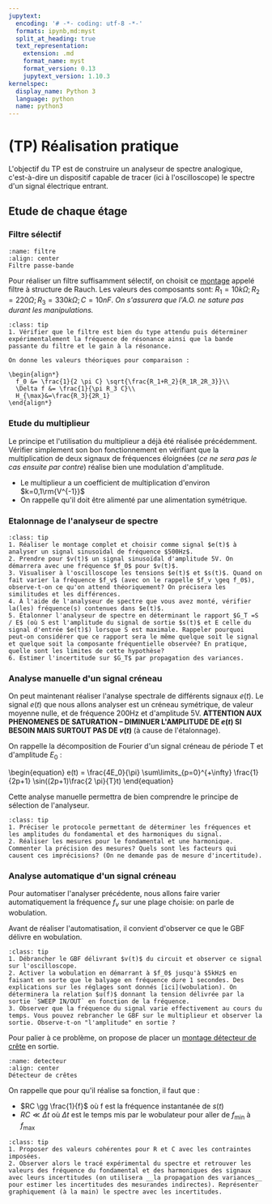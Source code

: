 ```yaml
---
jupytext:
  encoding: '# -*- coding: utf-8 -*-'
  formats: ipynb,md:myst
  split_at_heading: true
  text_representation:
    extension: .md
    format_name: myst
    format_version: 0.13
    jupytext_version: 1.10.3
kernelspec:
  display_name: Python 3
  language: python
  name: python3
---
```

# (TP) Réalisation pratique

L'objectif du TP est de construire un analyseur de spectre analogique, c'est-à-dire un dispositif capable de tracer (ici à l'oscilloscope) le spectre d'un signal électrique entrant.

## Etude de chaque étage

### Filtre sélectif
```{figure} ./images/AnalyseSpec_Passe_Bande.jpg
:name: filtre
:align: center
Filtre passe-bande
```

Pour réaliser un filtre suffisamment sélectif, on choisit ce [montage](filtre) appelé filtre à structure de Rauch. Les valeurs des composants sont: $R_1 = 10k\Omega; R_2 = 220\Omega; R_3 = 330k\Omega; C = 10nF$. _On s'assurera que l'A.O. ne sature pas durant les manipulations._

````{admonition} Manipulation
:class: tip
1. Vérifier que le filtre est bien du type attendu puis déterminer expérimentalement la fréquence de résonance ainsi que la bande passante du filtre et le gain à la résonance.

On donne les valeurs théoriques pour comparaison :

\begin{align*}
  f_0 &= \frac{1}{2 \pi C} \sqrt{\frac{R_1+R_2}{R_1R_2R_3}}\\
  \Delta f &= \frac{1}{\pi R_3 C}\\
  H_{\max}&=\frac{R_3}{2R_1}
\end{align*}
````

### Etude du multiplieur
Le principe et l'utilisation du multiplieur a déjà été réalisée précédemment. Vérifier simplement son bon fonctionnement en vérifiant que la multiplication de deux signaux de fréquences éloignées (_ce ne sera pas le cas ensuite par contre_) réalise bien une modulation d'amplitude.

* Le multiplieur a un coefficient de multiplication d'environ $k=0,1\rm{V^{-1}}$
* On rappelle qu'il doit être alimenté par une alimentation symétrique.

### Etalonnage de l'analyseur de spectre

````{admonition} Manipulation
:class: tip
1. Réaliser le montage complet et choisir comme signal $e(t)$ à analyser un signal sinusoïdal de fréquence $500Hz$.
2. Prendre pour $v(t)$ un signal sinusoïdal d'amplitude 5V. On démarrera avec une fréquence $f_0$ pour $v(t)$.
3. Visualiser à l'oscilloscope les tensions $e(t)$ et $s(t)$. Quand on fait varier la fréquence $f_v$ (avec on le rappelle $f_v \geq f_0$), observe-t-on ce qu'on attend théoriquement? On précisera les similitudes et les différences.
4. À l'aide de l'analyseur de spectre que vous avez monté, vérifier la(les) fréquence(s) contenues dans $e(t)$.
5. Étalonner l'analyseur de spectre en déterminant le rapport $G_T =S / E$ (où S est l'amplitude du signal de sortie $s(t)$ et E celle du signal d'entrée $e(t)$) lorsque S est maximale. Rappeler pourquoi peut-on considérer que ce rapport sera le même quelque soit le signal et quelque soit la composante fréquentielle observée? En pratique, quelle sont les limites de cette hypothèse?
6. Estimer l'incertitude sur $G_T$ par propagation des variances.
````

### Analyse manuelle d'un signal créneau
On peut maintenant réaliser l'analyse spectrale de différents signaux $e(t)$. Le signal $e(t)$ que nous allons analyser est un créneau symétrique, de valeur moyenne nulle, et de fréquence 200Hz et d'amplitude 5V. __ATTENTION AUX PHENOMENES DE SATURATION – DIMINUER L'AMPLITUDE DE $e(t)$ SI BESOIN MAIS SURTOUT PAS DE $v(t)$__ (à cause de l'étalonnage).

On rappelle la décomposition de Fourier d'un signal créneau de période T et d'amplitude $E_0$ :

\begin{equation}
  e(t) = \frac{4E_0}{\pi} \sum\limits_{p=0}^{+\infty} \frac{1}{2p+1} \sin((2p+1)\frac{2 \pi}{T}t)
\end{equation}

Cette analyse manuelle permettra de bien comprendre le principe de sélection de l'analyseur.

````{admonition} Manipulation
:class: tip
1. Préciser le protocole permettant de déterminer les fréquences et les amplitudes du fondamental et des harmoniques du signal.
2. Réaliser les mesures pour le fondamental et une harmonique. Commenter la précision des mesures? Quels sont les facteurs qui causent ces imprécisions? (On ne demande pas de mesure d'incertitude).
````

### Analyse automatique d'un signal créneau

Pour automatiser l'analyser précédente, nous allons faire varier automatiquement la fréquence $f_v$ sur une plage choisie: on parle de wobulation.

Avant de réaliser l'automatisation, il convient d'observer ce que le GBF délivre en wobulation.

````{admonition} Manipulation préliminaire
:class: tip
1. Débrancher le GBF délivrant $v(t)$ du circuit et observer ce signal sur l'oscilloscope.
2. Activer la wobulation en démarrant à $f_0$ jusqu'à $5kHz$ en faisant en sorte que le balyage en fréquence dure 1 secondes. Des explications sur les réglages sont donnés [ici](wobulation). On déterminera la relation $u(f)$ donnant la tension délivrée par la sortie `SWEEP IN/OUT` en fonction de la fréquence.
3. Observer que la fréquence du signal varie effectivement au cours du temps. Vous pouvez rebrancher le GBF sur le multiplieur et observer la sortie. Observe-t-on "l'amplitude" en sortie ?
````

Pour palier à ce problème, on propose de placer un [montage détecteur de crête](detecteur) en sortie.

```{figure} ./images/AnalyseSpec_Detecteur_Crete.jpg
:name: detecteur
:align: center
Détecteur de crêtes
```

On rappelle que pour qu'il réalise sa fonction, il faut que :
* $RC \gg \frac{1}{f}$ où f est la fréquence instantanée de $s(t)$
* $RC \ll \Delta t$ où $\Delta t$ est le temps mis par le wobulateur pour aller de $f_{\min}$ à $f_{\max}$

````{admonition} Manipulation
:class: tip
1. Proposer des valeurs cohérentes pour R et C avec les contraintes imposées.
2. Observer alors le tracé expérimental du spectre et retrouver les valeurs des fréquence du fondamental et des harmoniques des signaux avec leurs incertitudes (on utilisera __la propagation des variances__ pour estimer les incertitudes des mesurandes indirectes). Représenter graphiquement (à la main) le spectre avec les incertitudes.
````